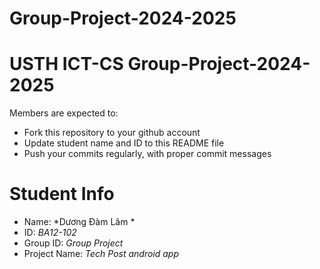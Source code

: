 # Group-Project-2024-2025
USTH ICT-CS Group-Project-2024-2025
=====================================================

Members are expected to:

* Fork this repository to your github account
* Update student name and ID to this README file
* Push your commits regularly, with proper commit messages

Student Info
=======================

* Name: *Dương Đàm Lâm *
* ID: *BA12-102*
* Group ID: *Group Project*
* Project Name: *Tech Post android app*
